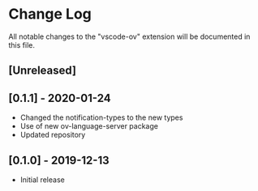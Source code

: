 # Change Log

All notable changes to the "vscode-ov" extension will be documented in this file.

## [Unreleased]

## [0.1.1] - 2020-01-24

- Changed the notification-types to the new types
- Use of new ov-language-server package
- Updated repository

## [0.1.0] - 2019-12-13

- Initial release
